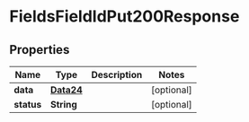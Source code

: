 

# FieldsFieldIdPut200Response


## Properties

Name | Type | Description | Notes
------------ | ------------- | ------------- | -------------
**data** | [**Data24**](Data24.md) |  |  [optional]
**status** | **String** |  |  [optional]



